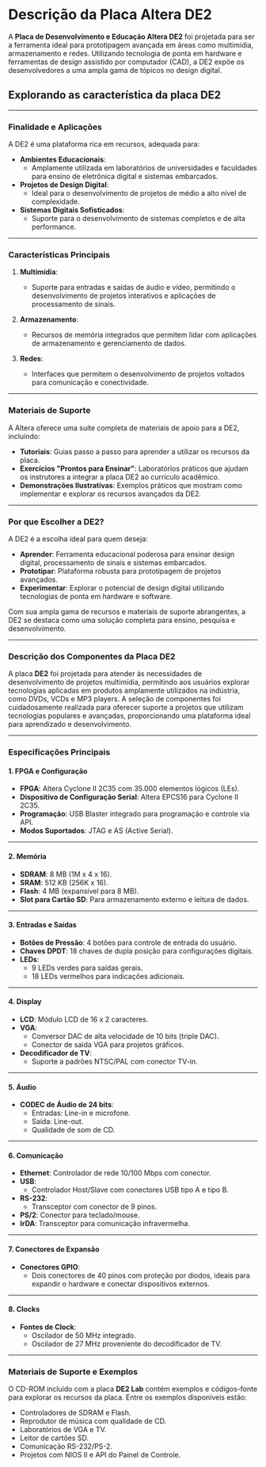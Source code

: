 # **Descrição da Placa Altera DE2**

A **Placa de Desenvolvimento e Educação Altera DE2** foi projetada para ser a ferramenta ideal para prototipagem avançada em áreas como multimídia, armazenamento e redes. Utilizando tecnologia de ponta em hardware e ferramentas de design assistido por computador (CAD), a DE2 expõe os desenvolvedores a uma ampla gama de tópicos no design digital.

## **Explorando as característica da placa DE2**

---

### **Finalidade e Aplicações**

A DE2 é uma plataforma rica em recursos, adequada para:

- **Ambientes Educacionais**:
  - Amplamente utilizada em laboratórios de universidades e faculdades para ensino de eletrônica digital e sistemas embarcados.
- **Projetos de Design Digital**:
  - Ideal para o desenvolvimento de projetos de médio a alto nível de complexidade.
- **Sistemas Digitais Sofisticados**:
  - Suporte para o desenvolvimento de sistemas completos e de alta performance.

---

### **Características Principais**

1. **Multimídia**:
   - Suporte para entradas e saídas de áudio e vídeo, permitindo o desenvolvimento de projetos interativos e aplicações de processamento de sinais.

2. **Armazenamento**:
   - Recursos de memória integrados que permitem lidar com aplicações de armazenamento e gerenciamento de dados.

3. **Redes**:
   - Interfaces que permitem o desenvolvimento de projetos voltados para comunicação e conectividade.

---

### **Materiais de Suporte**

A Altera oferece uma suíte completa de materiais de apoio para a DE2, incluindo:

- **Tutoriais**: Guias passo a passo para aprender a utilizar os recursos da placa.
- **Exercícios "Prontos para Ensinar"**: Laboratórios práticos que ajudam os instrutores a integrar a placa DE2 ao currículo acadêmico.
- **Demonstrações Ilustrativas**: Exemplos práticos que mostram como implementar e explorar os recursos avançados da DE2.

---

### **Por que Escolher a DE2?**

A DE2 é a escolha ideal para quem deseja:

- **Aprender**: Ferramenta educacional poderosa para ensinar design digital, processamento de sinais e sistemas embarcados.
- **Prototipar**: Plataforma robusta para prototipagem de projetos avançados.
- **Experimentar**: Explorar o potencial de design digital utilizando tecnologias de ponta em hardware e software.

Com sua ampla gama de recursos e materiais de suporte abrangentes, a DE2 se destaca como uma solução completa para ensino, pesquisa e desenvolvimento.

---

### **Descrição dos Componentes da Placa DE2**

A placa **DE2** foi projetada para atender às necessidades de desenvolvimento de projetos multimídia, permitindo aos usuários explorar tecnologias aplicadas em produtos amplamente utilizados na indústria, como DVDs, VCDs e MP3 players. A seleção de componentes foi cuidadosamente realizada para oferecer suporte a projetos que utilizam tecnologias populares e avançadas, proporcionando uma plataforma ideal para aprendizado e desenvolvimento.

---

### **Especificações Principais**

#### **1. FPGA e Configuração**

- **FPGA**: Altera Cyclone II 2C35 com 35.000 elementos lógicos (LEs).
- **Dispositivo de Configuração Serial**: Altera EPCS16 para Cyclone II 2C35.
- **Programação**: USB Blaster integrado para programação e controle via API.
- **Modos Suportados**: JTAG e AS (Active Serial).

---

#### **2. Memória**

- **SDRAM**: 8 MB (1M x 4 x 16).
- **SRAM**: 512 KB (256K x 16).
- **Flash**: 4 MB (expansível para 8 MB).
- **Slot para Cartão SD**: Para armazenamento externo e leitura de dados.

---

#### **3. Entradas e Saídas**

- **Botões de Pressão**: 4 botões para controle de entrada do usuário.
- **Chaves DPDT**: 18 chaves de dupla posição para configurações digitais.
- **LEDs**:
  - 9 LEDs verdes para saídas gerais.
  - 18 LEDs vermelhos para indicações adicionais.

---

#### **4. Display**

- **LCD**: Módulo LCD de 16 x 2 caracteres.
- **VGA**:
  - Conversor DAC de alta velocidade de 10 bits (triple DAC).
  - Conector de saída VGA para projetos gráficos.
- **Decodificador de TV**:
  - Suporte a padrões NTSC/PAL com conector TV-in.

---

#### **5. Áudio**

- **CODEC de Áudio de 24 bits**:
  - Entradas: Line-in e microfone.
  - Saída: Line-out.
  - Qualidade de som de CD.

---

#### **6. Comunicação**

- **Ethernet**: Controlador de rede 10/100 Mbps com conector.
- **USB**:
  - Controlador Host/Slave com conectores USB tipo A e tipo B.
- **RS-232**:
  - Transceptor com conector de 9 pinos.
- **PS/2**: Conector para teclado/mouse.
- **IrDA**: Transceptor para comunicação infravermelha.

---

#### **7. Conectores de Expansão**

- **Conectores GPIO**:
  - Dois conectores de 40 pinos com proteção por diodos, ideais para expandir o hardware e conectar dispositivos externos.

---

#### **8. Clocks**

- **Fontes de Clock**:
  - Oscilador de 50 MHz integrado.
  - Oscilador de 27 MHz proveniente do decodificador de TV.

---

### **Materiais de Suporte e Exemplos**

O CD-ROM incluído com a placa **DE2 Lab** contém exemplos e códigos-fonte para explorar os recursos da placa. Entre os exemplos disponíveis estão:

- Controladores de SDRAM e Flash.
- Reprodutor de música com qualidade de CD.
- Laboratórios de VGA e TV.
- Leitor de cartões SD.
- Comunicação RS-232/PS-2.
- Projetos com NIOS II e API do Painel de Controle.
